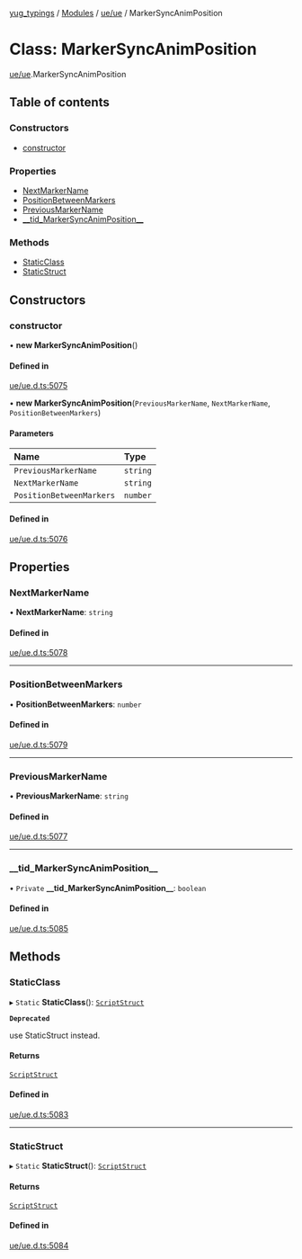 [yug_typings](../README.md) / [Modules](../modules.md) / [ue/ue](../modules/ue_ue.md) / MarkerSyncAnimPosition

# Class: MarkerSyncAnimPosition

[ue/ue](../modules/ue_ue.md).MarkerSyncAnimPosition

## Table of contents

### Constructors

- [constructor](ue_ue.MarkerSyncAnimPosition.md#constructor)

### Properties

- [NextMarkerName](ue_ue.MarkerSyncAnimPosition.md#nextmarkername)
- [PositionBetweenMarkers](ue_ue.MarkerSyncAnimPosition.md#positionbetweenmarkers)
- [PreviousMarkerName](ue_ue.MarkerSyncAnimPosition.md#previousmarkername)
- [\_\_tid\_MarkerSyncAnimPosition\_\_](ue_ue.MarkerSyncAnimPosition.md#__tid_markersyncanimposition__)

### Methods

- [StaticClass](ue_ue.MarkerSyncAnimPosition.md#staticclass)
- [StaticStruct](ue_ue.MarkerSyncAnimPosition.md#staticstruct)

## Constructors

### constructor

• **new MarkerSyncAnimPosition**()

#### Defined in

[ue/ue.d.ts:5075](https://github.com/YugMetaverse/yug_typings/blob/25cad34/ue/ue.d.ts#L5075)

• **new MarkerSyncAnimPosition**(`PreviousMarkerName`, `NextMarkerName`, `PositionBetweenMarkers`)

#### Parameters

| Name | Type |
| :------ | :------ |
| `PreviousMarkerName` | `string` |
| `NextMarkerName` | `string` |
| `PositionBetweenMarkers` | `number` |

#### Defined in

[ue/ue.d.ts:5076](https://github.com/YugMetaverse/yug_typings/blob/25cad34/ue/ue.d.ts#L5076)

## Properties

### NextMarkerName

• **NextMarkerName**: `string`

#### Defined in

[ue/ue.d.ts:5078](https://github.com/YugMetaverse/yug_typings/blob/25cad34/ue/ue.d.ts#L5078)

___

### PositionBetweenMarkers

• **PositionBetweenMarkers**: `number`

#### Defined in

[ue/ue.d.ts:5079](https://github.com/YugMetaverse/yug_typings/blob/25cad34/ue/ue.d.ts#L5079)

___

### PreviousMarkerName

• **PreviousMarkerName**: `string`

#### Defined in

[ue/ue.d.ts:5077](https://github.com/YugMetaverse/yug_typings/blob/25cad34/ue/ue.d.ts#L5077)

___

### \_\_tid\_MarkerSyncAnimPosition\_\_

• `Private` **\_\_tid\_MarkerSyncAnimPosition\_\_**: `boolean`

#### Defined in

[ue/ue.d.ts:5085](https://github.com/YugMetaverse/yug_typings/blob/25cad34/ue/ue.d.ts#L5085)

## Methods

### StaticClass

▸ `Static` **StaticClass**(): [`ScriptStruct`](ue_ue.ScriptStruct.md)

**`Deprecated`**

use StaticStruct instead.

#### Returns

[`ScriptStruct`](ue_ue.ScriptStruct.md)

#### Defined in

[ue/ue.d.ts:5083](https://github.com/YugMetaverse/yug_typings/blob/25cad34/ue/ue.d.ts#L5083)

___

### StaticStruct

▸ `Static` **StaticStruct**(): [`ScriptStruct`](ue_ue.ScriptStruct.md)

#### Returns

[`ScriptStruct`](ue_ue.ScriptStruct.md)

#### Defined in

[ue/ue.d.ts:5084](https://github.com/YugMetaverse/yug_typings/blob/25cad34/ue/ue.d.ts#L5084)
